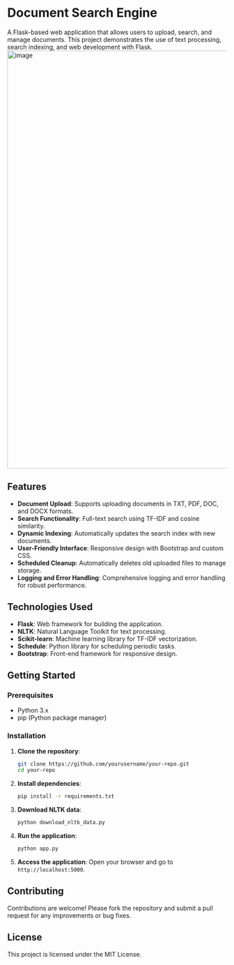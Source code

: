 # Document Search Engine

A Flask-based web application that allows users to upload, search, and manage documents. This project demonstrates the use of text processing, search indexing, and web development with Flask.
<img width="959" alt="image" src="https://github.com/user-attachments/assets/cb8928b9-5bbc-4d8a-b585-39cedef9b39c">


## Features

- **Document Upload**: Supports uploading documents in TXT, PDF, DOC, and DOCX formats.
- **Search Functionality**: Full-text search using TF-IDF and cosine similarity.
- **Dynamic Indexing**: Automatically updates the search index with new documents.
- **User-Friendly Interface**: Responsive design with Bootstrap and custom CSS.
- **Scheduled Cleanup**: Automatically deletes old uploaded files to manage storage.
- **Logging and Error Handling**: Comprehensive logging and error handling for robust performance.

## Technologies Used

- **Flask**: Web framework for building the application.
- **NLTK**: Natural Language Toolkit for text processing.
- **Scikit-learn**: Machine learning library for TF-IDF vectorization.
- **Schedule**: Python library for scheduling periodic tasks.
- **Bootstrap**: Front-end framework for responsive design.

## Getting Started

### Prerequisites

- Python 3.x
- pip (Python package manager)

### Installation

1. **Clone the repository**:

   ```bash
   git clone https://github.com/yourusername/your-repo.git
   cd your-repo
   ```

2. **Install dependencies**:

   ```bash
   pip install -r requirements.txt
   ```

3. **Download NLTK data**:

   ```bash
   python download_nltk_data.py
   ```

4. **Run the application**:

   ```bash
   python app.py
   ```

5. **Access the application**: Open your browser and go to `http://localhost:5000`.

## Contributing

Contributions are welcome! Please fork the repository and submit a pull request for any improvements or bug fixes.

## License

This project is licensed under the MIT License.
